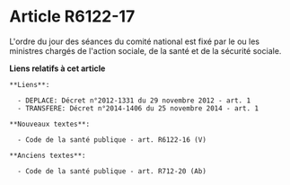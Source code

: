 # Article R6122-17

L'ordre du jour des séances du comité national est fixé par le ou les ministres chargés de l'action sociale, de la santé et
de la sécurité sociale.

**Liens relatifs à cet article**

	**Liens**:

	  - DEPLACE: Décret n°2012-1331 du 29 novembre 2012 - art. 1
	  - TRANSFERE: Décret n°2014-1406 du 25 novembre 2014 - art. 1

	**Nouveaux textes**:

	  - Code de la santé publique - art. R6122-16 (V)

	**Anciens textes**:

	  - Code de la santé publique - art. R712-20 (Ab)
